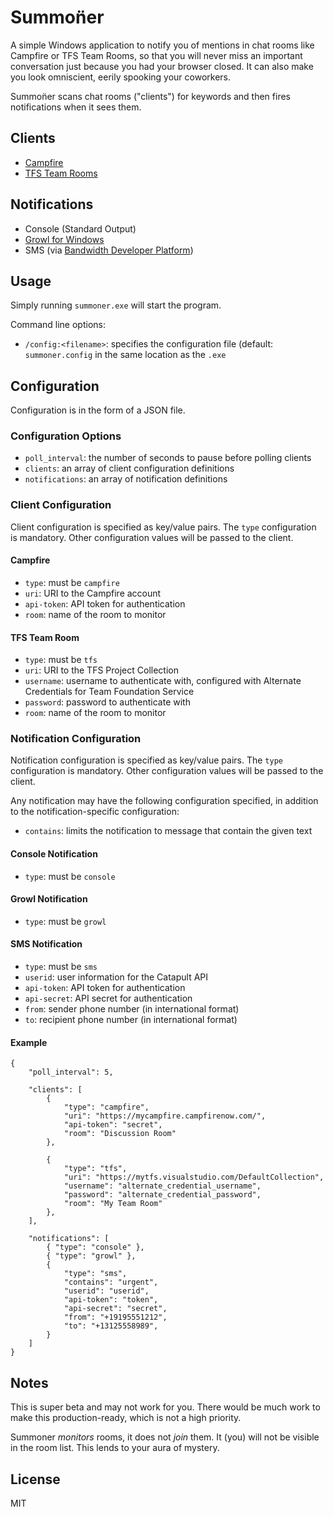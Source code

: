 Summon̈er
========

A simple Windows application to notify you of mentions in chat rooms
like Campfire or TFS Team Rooms, so that you will never miss an
important conversation just because you had your browser closed.
It can also make you look omniscient, eerily spooking your coworkers.

Summon̈er scans chat rooms ("clients") for keywords and then fires
notifications when it sees them.

Clients
-------

  - [Campfire](https://campfirenow.com/)
  - [TFS Team Rooms](http://tfs.visualstudio.com/en-us/learn/collaborate-in-a-team-room.aspx)

Notifications
-------------

  - Console (Standard Output)
  - [Growl for Windows](http://www.growlforwindows.com/gfw/)
  - SMS (via [Bandwidth Developer Platform](https://catapult.inetwork.com/pages/login.jsf))

Usage
-----

Simply running `summoner.exe` will start the program.

Command line options:

- `/config:<filename>`: specifies the configuration file (default: `summoner.config` in the same location as the `.exe`

Configuration
-------------

Configuration is in the form of a JSON file.

### Configuration Options

- `poll_interval`: the number of seconds to pause before polling clients
- `clients`: an array of client configuration definitions
- `notifications`: an array of notification definitions

### Client Configuration

Client configuration is specified as key/value pairs.  The `type` 
configuration is mandatory.  Other configuration values will be
passed to the client.

#### Campfire

- `type`: must be `campfire`
- `uri`: URI to the Campfire account
- `api-token`: API token for authentication
- `room`: name of the room to monitor

#### TFS Team Room

- `type`: must be `tfs`
- `uri`: URI to the TFS Project Collection
- `username`: username to authenticate with, configured with Alternate Credentials for Team Foundation Service
- `password`: password to authenticate with
- `room`: name of the room to monitor

### Notification Configuration

Notification configuration is specified as key/value pairs.  The
`type` configuration is mandatory.  Other configuration values will be
passed to the client.

Any notification may have the following configuration specified,
in addition to the notification-specific configuration:

- `contains`: limits the notification to message that contain the given text

#### Console Notification

- `type`: must be `console`

#### Growl Notification

- `type`: must be `growl`

#### SMS Notification

- `type`: must be `sms`
- `userid`: user information for the Catapult API
- `api-token`: API token for authentication
- `api-secret`: API secret for authentication
- `from`: sender phone number (in international format)
- `to`: recipient phone number (in international format)

#### Example

    {
        "poll_interval": 5,
        
        "clients": [
            {
                "type": "campfire",
                "uri": "https://mycampfire.campfirenow.com/",
                "api-token": "secret",
                "room": "Discussion Room"
            },
            
            {
                "type": "tfs",
                "uri": "https://mytfs.visualstudio.com/DefaultCollection",
                "username": "alternate_credential_username",
                "password": "alternate_credential_password",
                "room": "My Team Room"
            },
        ],
        
        "notifications": [
            { "type": "console" },
            { "type": "growl" },
            {
                "type": "sms",
                "contains": "urgent",
                "userid": "userid",
                "api-token": "token",
                "api-secret": "secret",
                "from": "+19195551212",
                "to": "+13125558989",
            }
        ]
    }

Notes
-----

This is super beta and may not work for you.  There would be much
work to make this production-ready, which is not a high priority.

Summoner *monitors* rooms, it does not *join* them.  It (you) will
not be visible in the room list.  This lends to your aura of mystery.

License
----

MIT

